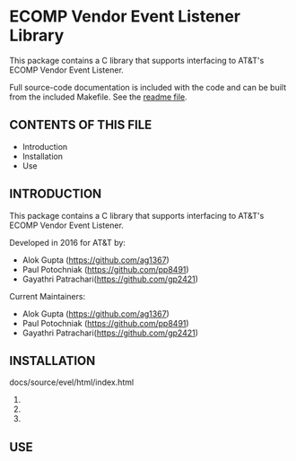 # ECOMP Vendor Event Listener Library

This package contains a C library that supports interfacing to AT&T's ECOMP
Vendor Event Listener.

Full source-code documentation is included with the code and can be built from 
the included Makefile.  See the [readme file](./code/evel_library/readme.md).

CONTENTS OF THIS FILE
---------------------

 * Introduction
 * Installation
 * Use

INTRODUCTION
------------

This package contains a C library that supports interfacing to AT&T's ECOMP
Vendor Event Listener. 

Developed in 2016 for AT&T by:
 * Alok Gupta (https://github.com/ag1367)
 * Paul Potochniak (https://github.com/pp8491)
 * Gayathri Patrachari(https://github.com/gp2421)

Current Maintainers: 
 * Alok Gupta (https://github.com/ag1367)
 * Paul Potochniak (https://github.com/pp8491)
 * Gayathri Patrachari(https://github.com/gp2421)

INSTALLATION
------------

docs/source/evel/html/index.html

1. 
2. 
3. 

USE
---

